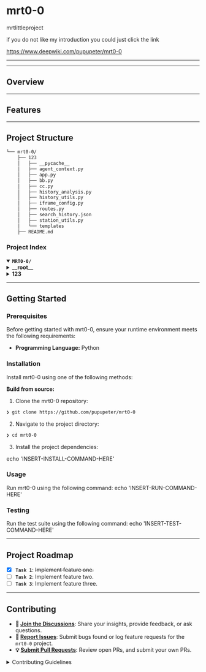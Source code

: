 # mrt0-0
mrtlittleproject

if you do not like my introduction you could just click the link 

https://www.deepwiki.com/pupupeter/mrt0-0


-----------------------------------------------------------------------------------------



---

##  Overview


---

##  Features


---

##  Project Structure

```sh
└── mrt0-0/
    ├── 123
    │   ├── __pycache__
    │   ├── agent_context.py
    │   ├── app.py
    │   ├── bb.py
    │   ├── cc.py
    │   ├── history_analysis.py
    │   ├── history_utils.py
    │   ├── iframe_config.py
    │   ├── routes.py
    │   ├── search_history.json
    │   ├── station_utils.py
    │   └── templates
    ├── README.md
```


###  Project Index
<details open>
	<summary><b><code>MRT0-0/</code></b></summary>
	<details> <!-- __root__ Submodule -->
		<summary><b>__root__</b></summary>
		<blockquote>
			<table>
			<tr>
				<td><b><a href='https://github.com/pupupeter/mrt0-0/blob/master/mcp.py'>mcp.py</a></b></td>
				<td><code>❯ REPLACE-ME</code></td>
			</tr>
			</table>
		</blockquote>
	</details>
	<details> <!-- 123 Submodule -->
		<summary><b>123</b></summary>
		<blockquote>
			<table>
			<tr>
				<td><b><a href='https://github.com/pupupeter/mrt0-0/blob/master/123/search_history.json'>search_history.json</a></b></td>
				<td><code>❯ REPLACE-ME</code></td>
			</tr>
			<tr>
				<td><b><a href='https://github.com/pupupeter/mrt0-0/blob/master/123/station_utils.py'>station_utils.py</a></b></td>
				<td><code>❯ REPLACE-ME</code></td>
			</tr>
			<tr>
				<td><b><a href='https://github.com/pupupeter/mrt0-0/blob/master/123/history_utils.py'>history_utils.py</a></b></td>
				<td><code>❯ REPLACE-ME</code></td>
			</tr>
			<tr>
				<td><b><a href='https://github.com/pupupeter/mrt0-0/blob/master/123/history_analysis.py'>history_analysis.py</a></b></td>
				<td><code>❯ REPLACE-ME</code></td>
			</tr>
			<tr>
				<td><b><a href='https://github.com/pupupeter/mrt0-0/blob/master/123/cc.py'>cc.py</a></b></td>
				<td><code>❯ REPLACE-ME</code></td>
			</tr>
			<tr>
				<td><b><a href='https://github.com/pupupeter/mrt0-0/blob/master/123/bb.py'>bb.py</a></b></td>
				<td><code>❯ REPLACE-ME</code></td>
			</tr>
			<tr>
				<td><b><a href='https://github.com/pupupeter/mrt0-0/blob/master/123/app.py'>app.py</a></b></td>
				<td><code>❯ REPLACE-ME</code></td>
			</tr>
			<tr>
				<td><b><a href='https://github.com/pupupeter/mrt0-0/blob/master/123/agent_context.py'>agent_context.py</a></b></td>
				<td><code>❯ REPLACE-ME</code></td>
			</tr>
			<tr>
				<td><b><a href='https://github.com/pupupeter/mrt0-0/blob/master/123/iframe_config.py'>iframe_config.py</a></b></td>
				<td><code>❯ REPLACE-ME</code></td>
			</tr>
			<tr>
				<td><b><a href='https://github.com/pupupeter/mrt0-0/blob/master/123/routes.py'>routes.py</a></b></td>
				<td><code>❯ REPLACE-ME</code></td>
			</tr>
			</table>
			<details>
				<summary><b>templates</b></summary>
				<blockquote>
					<table>
					<tr>
						<td><b><a href='https://github.com/pupupeter/mrt0-0/blob/master/123/templates/2.html'>2.html</a></b></td>
						<td><code>❯ REPLACE-ME</code></td>
					</tr>
					<tr>
						<td><b><a href='https://github.com/pupupeter/mrt0-0/blob/master/123/templates/3.html'>3.html</a></b></td>
						<td><code>❯ REPLACE-ME</code></td>
					</tr>
					</table>
				</blockquote>
			</details>
		</blockquote>
	</details>
</details>

---
##  Getting Started

###  Prerequisites

Before getting started with mrt0-0, ensure your runtime environment meets the following requirements:

- **Programming Language:** Python


###  Installation

Install mrt0-0 using one of the following methods:

**Build from source:**

1. Clone the mrt0-0 repository:
```sh
❯ git clone https://github.com/pupupeter/mrt0-0
```

2. Navigate to the project directory:
```sh
❯ cd mrt0-0
```

3. Install the project dependencies:

echo 'INSERT-INSTALL-COMMAND-HERE'



###  Usage
Run mrt0-0 using the following command:
echo 'INSERT-RUN-COMMAND-HERE'

###  Testing
Run the test suite using the following command:
echo 'INSERT-TEST-COMMAND-HERE'

---
##  Project Roadmap

- [X] **`Task 1`**: <strike>Implement feature one.</strike>
- [ ] **`Task 2`**: Implement feature two.
- [ ] **`Task 3`**: Implement feature three.

---

##  Contributing

- **💬 [Join the Discussions](https://github.com/pupupeter/mrt0-0/discussions)**: Share your insights, provide feedback, or ask questions.
- **🐛 [Report Issues](https://github.com/pupupeter/mrt0-0/issues)**: Submit bugs found or log feature requests for the `mrt0-0` project.
- **💡 [Submit Pull Requests](https://github.com/pupupeter/mrt0-0/blob/main/CONTRIBUTING.md)**: Review open PRs, and submit your own PRs.

<details closed>
<summary>Contributing Guidelines</summary>

1. **Fork the Repository**: Start by forking the project repository to your github account.
2. **Clone Locally**: Clone the forked repository to your local machine using a git client.
   ```sh
   git clone https://github.com/pupupeter/mrt0-0
   ```
3. **Create a New Branch**: Always work on a new branch, giving it a descriptive name.
   ```sh
   git checkout -b new-feature-x
   ```
4. **Make Your Changes**: Develop and test your changes locally.
5. **Commit Your Changes**: Commit with a clear message describing your updates.
   ```sh
   git commit -m 'Implemented new feature x.'
   ```
6. **Push to github**: Push the changes to your forked repository.
   ```sh
   git push origin new-feature-x
   ```
7. **Submit a Pull Request**: Create a PR against the original project repository. Clearly describe the changes and their motivations.
8. **Review**: Once your PR is reviewed and approved, it will be merged into the main branch. Congratulations on your contribution!
</details>

